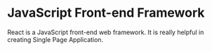 # JavaScript Front-end Framework

React is a JavaScript front-end web framework. It is really helpful in creating Single Page Application.